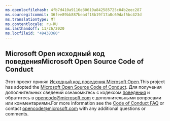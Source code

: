 ```yaml
---
ms.openlocfilehash: 4fb7d410a9116e30619a842585725c04b2eec287
ms.sourcegitcommit: 36fee89bb887bea4f18b19f17a8c69daf5bc423d
ms.translationtype: MT
ms.contentlocale: ru-RU
ms.lasthandoff: 11/26/2020
ms.locfileid: "49438360"
---
```

## <a name="microsoft-open-source-code-of-conduct"></a><span data-ttu-id="0c2b8-101">Microsoft Open исходный код поведения</span><span class="sxs-lookup"><span data-stu-id="0c2b8-101">Microsoft Open Source Code of Conduct</span></span>
<span data-ttu-id="0c2b8-102">Этот проект принял [Исходный код поведения Microsoft Open](https://opensource.microsoft.com/codeofconduct/).</span><span class="sxs-lookup"><span data-stu-id="0c2b8-102">This project has adopted the [Microsoft Open Source Code of Conduct](https://opensource.microsoft.com/codeofconduct/).</span></span>
<span data-ttu-id="0c2b8-103">Для получения дополнительных сведений ознакомьтесь с кодексом [поведения](https://opensource.microsoft.com/codeofconduct/faq/) и обратитесь в [opencode@microsoft.com](mailto:opencode@microsoft.com) с дополнительными вопросами или комментариями.</span><span class="sxs-lookup"><span data-stu-id="0c2b8-103">For more information see the [Code of Conduct FAQ](https://opensource.microsoft.com/codeofconduct/faq/) or contact [opencode@microsoft.com](mailto:opencode@microsoft.com) with any additional questions or comments.</span></span>